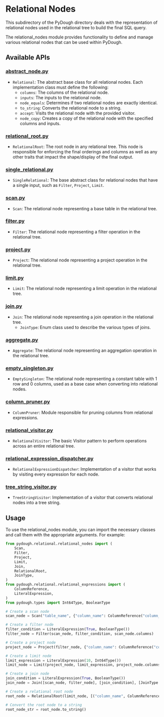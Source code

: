 # Relational Nodes

This subdirectory of the PyDough directory deals with the representation of relational nodes used in the relational tree to build the final SQL query.

The relational_nodes module provides functionality to define and manage various relational nodes that can be used within PyDough.

## Available APIs

### [abstract_node.py](abstract_node.py)

- `Relational`: The abstract base class for all relational nodes. Each implementation class must define the following:
    - `columns`: The columns of the relational node.
    - `inputs`: The inputs to the relational node.
    - `node_equals`: Determines if two relational nodes are exactly identical.
    - `to_string`: Converts the relational node to a string.
    - `accept`: Visits the relational node with the provided visitor.
    - `node_copy`: Creates a copy of the relational node with the specified columns and inputs.

### [relational_root.py](relational_root.py)

- `RelationalRoot`: The root node in any relational tree. This node is responsible for enforcing the final orderings and columns as well as any other traits that impact the shape/display of the final output.

### [single_relational.py](single_relational.py)

- `SingleRelational`: The base abstract class for relational nodes that have a single input, such as `Filter`, `Project`, `Limit`.

### [scan.py](scan.py)

- `Scan`: The relational node representing a base table in the relational tree.

### [filter.py](filter.py)

- `Filter`: The relational node representing a filter operation in the relational tree.

### [project.py](project.py)

- `Project`: The relational node representing a project operation in the relational tree.

### [limit.py](limit.py)

- `Limit`: The relational node representing a limit operation in the relational tree.

### [join.py](join.py)

- `Join`: The relational node representing a join operation in the relational tree.
    - `JoinType`: Enum class used to describe the various types of joins.

### [aggregate.py](aggregate.py)

- `Aggregate`: The relational node representing an aggregation operation in the relational tree.

### [empty_singleton.py](empty_singleton.py)

- `EmptySingleton`: The relational node representing a constant table with 1 row and 0 columns, used as a base case when converting into relational nodes.

### [column_pruner.py](column_pruner.py)

- `ColumnPruner`: Module responsible for pruning columns from relational expressions.

### [relational_visitor.py](relational_visitor.py)

- `RelationalVisitor`: The basic Visitor pattern to perform operations across an entire relational tree.

### [relational_expression_dispatcher.py](relational_expression_dispatcher.py)

- `RelationalExpressionDispatcher`: Implementation of a visitor that works by visiting every expression for each node.

### [tree_string_visitor.py](tree_string_visitor.py)

- `TreeStringVisitor`: Implementation of a visitor that converts relational nodes into a tree string.

## Usage

To use the relational_nodes module, you can import the necessary classes and call them with the appropriate arguments. For example:

```python
from pydough.relational.relational_nodes import (
    Scan,
    Filter,
    Project,
    Limit,
    Join,
    RelationalRoot,
    JoinType,
)
from pydough.relational.relational_expressions import (
    ColumnReference,
    LiteralExpression,
)
from pydough.types import Int64Type, BooleanType

# Create a scan node
scan_node = Scan("table_name", {"column_name": ColumnReference("column_name", Int64Type())})

# Create a filter node
filter_condition = LiteralExpression(True, BooleanType())
filter_node = Filter(scan_node, filter_condition, scan_node.columns)

# Create a project node
project_node = Project(filter_node, {"column_name": ColumnReference("column_name", Int64Type())})

# Create a limit node
limit_expression = LiteralExpression(10, Int64Type())
limit_node = Limit(project_node, limit_expression, project_node.columns)

# Create a join node
join_condition = LiteralExpression(True, BooleanType())
join_node = Join([scan_node, filter_node], [join_condition], [JoinType.INNER], scan_node.columns)

# Create a relational root node
root_node = RelationalRoot(limit_node, [("column_name", ColumnReference("column_name", Int64Type()))])

# Convert the root node to a string
root_node_str = root_node.to_string()
```